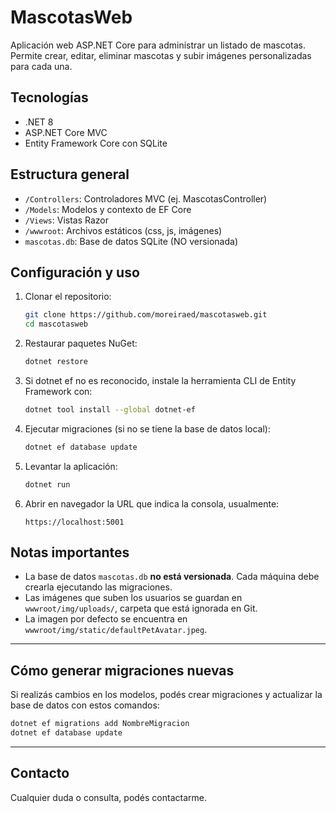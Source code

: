 
# MascotasWeb

Aplicación web ASP.NET Core para administrar un listado de mascotas. Permite crear, editar, eliminar mascotas y subir imágenes personalizadas para cada una.

## Tecnologías

- .NET 8  
- ASP.NET Core MVC  
- Entity Framework Core con SQLite  

## Estructura general

- `/Controllers`: Controladores MVC (ej. MascotasController)  
- `/Models`: Modelos y contexto de EF Core  
- `/Views`: Vistas Razor  
- `/wwwroot`: Archivos estáticos (css, js, imágenes)  
- `mascotas.db`: Base de datos SQLite (NO versionada)  

## Configuración y uso

1. Clonar el repositorio:

   ```bash
   git clone https://github.com/moreiraed/mascotasweb.git
   cd mascotasweb
   ```

2. Restaurar paquetes NuGet:

   ```bash
   dotnet restore
   ```

3. Si dotnet ef no es reconocido, instale la herramienta CLI de Entity Framework con:

   ```bash
   dotnet tool install --global dotnet-ef
   ```

4. Ejecutar migraciones (si no se tiene la base de datos local):

   ```bash
   dotnet ef database update
   ```

5. Levantar la aplicación:

   ```bash
   dotnet run
   ```

6. Abrir en navegador la URL que indica la consola, usualmente:

   ```
   https://localhost:5001
   ```

## Notas importantes

- La base de datos `mascotas.db` **no está versionada**. Cada máquina debe crearla ejecutando las migraciones.  
- Las imágenes que suben los usuarios se guardan en `wwwroot/img/uploads/`, carpeta que está ignorada en Git.  
- La imagen por defecto se encuentra en `wwwroot/img/static/defaultPetAvatar.jpeg`.  

---

## Cómo generar migraciones nuevas

Si realizás cambios en los modelos, podés crear migraciones y actualizar la base de datos con estos comandos:

```bash
dotnet ef migrations add NombreMigracion
dotnet ef database update
```

---

## Contacto

Cualquier duda o consulta, podés contactarme.
